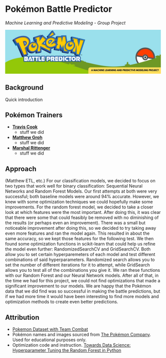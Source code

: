 # Pokémon Battle Predictor
*Machine Learning and Predictive Modeling - Group Project*

![Pokémon Battle Predictor](static/images/project_banner.jpg)

## Background
Quick introduction

## Pokémon Trainers
- **[Travis Cook](https://github.com/byTravis)**
    - stuff we did
- **[Matthew Groh](https://github.com/mdg1317)**
    - stuff we did
- **[Marshal Rittenger](https://github.com/Ray-Marshal)**
    - stuff we did

## Approach
(Matthew ETL, etc.)
    For our classification models, we decided to focus on two types that work well for binary classification: Sequential Neural Networks and Random Forest Models. Our first attempts at both were very successful; both baseline models were around 94% accurate. However, we knew with some optimization techniques we could hopefully make some improvements. For the random forest model, we decided to take a closer look at which features were the most important. After doing this, it was clear that there were some that could feasibly be removed with no diminishing of the results (or perhaps even an improvement). There was a small but noticeable improvement after doing this, so we decided to try taking away even more features and ran the model again. This resulted in about the same accuracy, so we kept those features for the following test. We then found some optimization functions in scikit-learn that could help us refine the model even further: RandomizedSearchCV and GridSearchCV. Both allow you to set certain hyperparemeters of each model and test different combinations of said hyperparameters. Randomized search allows you to set the number of different iterations for it to attempt, while GridSearch allows you to test all of the combinations you give it. We ran these functions with our Random Forest and our Neural Network models. After all of that, in the time we had for this project, we could not find optimizations that made a significant improvement to our models. We are happy that the Pokémon data that we did find was so successful in making the battle predictions, but if we had more time it would have been interesting to find more models and optimization methods to create even better predictions.

## Attribution
- [Pokemon Dataset with Team Combat](https://www.kaggle.com/datasets/tuannguyenvananh/pokemon-dataset-with-team-combat)
- Pokémon names and images sourced from [The Pokémon Company](https://www.pokemon.com/us).  Used for educational purposes only.
- Optimization code and instruction. [Towards Data Science: Hyperparameter Tuning the Random Forest in Python](https://towardsdatascience.com/hyperparameter-tuning-the-random-forest-in-python-using-scikit-learn-28d2aa77dd74)
